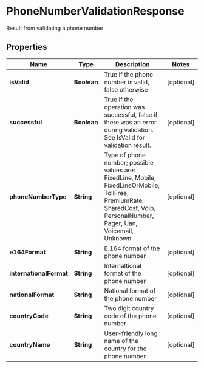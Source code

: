 

# PhoneNumberValidationResponse

Result from validating a phone number

## Properties

| Name | Type | Description | Notes |
|------------ | ------------- | ------------- | -------------|
|**isValid** | **Boolean** | True if the phone number is valid, false otherwise |  [optional] |
|**successful** | **Boolean** | True if the operation was successful, false if there was an error during validation.  See IsValid for validation result. |  [optional] |
|**phoneNumberType** | **String** | Type of phone number; possible values are: FixedLine, Mobile, FixedLineOrMobile, TollFree, PremiumRate,   SharedCost, Voip, PersonalNumber, Pager, Uan, Voicemail, Unknown |  [optional] |
|**e164Format** | **String** | E.164 format of the phone number |  [optional] |
|**internationalFormat** | **String** | Internaltional format of the phone number |  [optional] |
|**nationalFormat** | **String** | National format of the phone number |  [optional] |
|**countryCode** | **String** | Two digit country code of the phone number |  [optional] |
|**countryName** | **String** | User-friendly long name of the country for the phone number |  [optional] |



